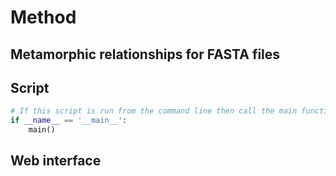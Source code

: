 # Method

## Metamorphic relationships for FASTA files

## Script

```python
# If this script is run from the command line then call the main function.
if __name__ == '__main__':
    main()
```

## Web interface

